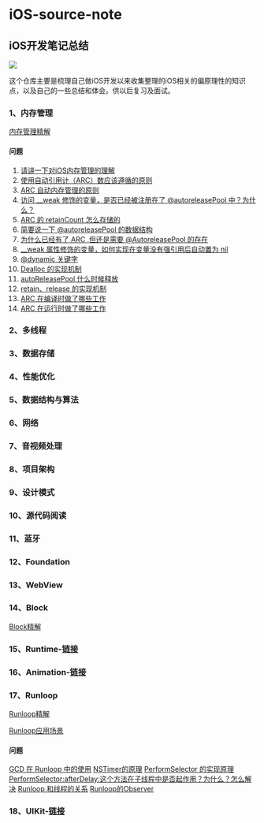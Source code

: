 # iOS-source-note
## iOS开发笔记总结
![](https://upload-images.jianshu.io/upload_images/1840444-c7dd5e3ab30ba9e1.jpg?imageMogr2/auto-orient/strip%7CimageView2/2/w/1240)

这个仓库主要是梳理自己做iOS开发以来收集整理的iOS相关的偏原理性的知识点，以及自己的一些总结和体会。供以后复习及面试。

### 1、内存管理
[内存管理精解](https://github.com/chilimyan/iOS-source-note/blob/master/内存管理/Objective-C内存管理精解.md)
#### 问题
1. [请讲一下对iOS内存管理的理解](https://github.com/chilimyan/iOS-source-note/blob/master/内存管理/iOS对象在内存中的存储方式.md)
2. [使用自动引用计（ARC）数应该遵循的原则](https://github.com/chilimyan/iOS-source-note/blob/master/内存管理/使用自动引用计（ARC）数应该遵循的原则%3F.md)
3. [ARC 自动内存管理的原则](https://github.com/chilimyan/iOS-source-note/blob/master/内存管理/ARC%20自动内存管理的原则.md)
4. [访问 __weak 修饰的变量，是否已经被注册在了 @autoreleasePool 中？为什么？](https://github.com/chilimyan/iOS-source-note/blob/master/内存管理/访问%20__weak%20修饰的变量，是否已经被注册在了%20%40autoreleasePool%20中？为什么？.md)
5. [ARC 的 retainCount 怎么存储的](https://github.com/chilimyan/iOS-source-note/blob/master/内存管理/ARC%20的%20retainCount%20怎么存储的？.md)
6. [简要说一下 @autoreleasePool 的数据结构](https://github.com/chilimyan/iOS-source-note/blob/master/内存管理/简要说一下%20%40autoreleasePool%20的数据结构.md)
7. [为什么已经有了 ARC ,但还是需要 @AutoreleasePool 的存在](https://github.com/chilimyan/iOS-source-note/blob/master/内存管理/为什么已经有了%20ARC%20%2C但还是需要%20%40AutoreleasePool%20的存在.md)
8. [__weak 属性修饰的变量，如何实现在变量没有强引用后自动置为 nil](https://github.com/chilimyan/iOS-source-note/blob/master/内存管理/__weak%20属性修饰的变量，如何实现在变量没有强引用后自动置为%20nil.md)
9. [@dynamic 关键字](https://github.com/chilimyan/iOS-source-note/blob/master/内存管理/%40dynamic%20关键字.md)
10. [Dealloc 的实现机制](https://github.com/chilimyan/iOS-source-note/blob/master/内存管理/Dealloc%20的实现机制.md)
11. [autoReleasePool 什么时候释放](https://github.com/chilimyan/iOS-source-note/blob/master/内存管理/autoReleasePool%20什么时候释放.md)
12. [retain、release 的实现机制](https://github.com/chilimyan/iOS-source-note/blob/master/内存管理/retain、release%20的实现机制.md)
13. [ARC 在编译时做了哪些工作](https://github.com/chilimyan/iOS-source-note/blob/master/内存管理/ARC%20在编译时做了哪些工作.md)
14. [ARC 在运行时做了哪些工作](https://github.com/chilimyan/iOS-source-note/blob/master/内存管理/ARC%20在运行时做了哪些工作.md)

### 2、多线程

### 3、数据存储

### 4、性能优化

### 5、数据结构与算法

### 6、网络

### 7、音视频处理

### 8、项目架构

### 9、设计模式

### 10、源代码阅读

### 11、蓝牙

### 12、Foundation

### 13、WebView

### 14、Block

[Block精解](https://github.com/chilimyan/iOS-source-note/blob/master/Block/Objective-C中Block精解.md)

### 15、Runtime-[链接]()

### 16、Animation-[链接]()

### 17、Runloop
[Runloop精解](https://github.com/chilimyan/iOS-source-note/blob/master/Runloop/Runloop精解.md)

[Runloop应用场景](https://github.com/chilimyan/iOS-source-note/blob/master/Runloop/Runloop应用场景.md)
#### 问题
[GCD 在 Runloop 中的使用](https://github.com/chilimyan/iOS-source-note/blob/master/Runloop/GCD%20在%20Runloop%20中的使用.md)
[NSTimer的原理](https://github.com/chilimyan/iOS-source-note/blob/master/Runloop/NSTimer的原理.md)
[PerformSelector 的实现原理](https://github.com/chilimyan/iOS-source-note/blob/master/Runloop/PerformSelector%20的实现原理.md)
[PerformSelector:afterDelay:这个方法在子线程中是否起作用？为什么？怎么解决](https://github.com/chilimyan/iOS-source-note/blob/master/Runloop/PerformSelector:afterDelay:这个方法在子线程中是否起作用？为什么？怎么解决.md)
[Runloop 和线程的关系](https://github.com/chilimyan/iOS-source-note/blob/master/Runloop/Runloop%20和线程的关系.md)
[Runloop的Observer](https://github.com/chilimyan/iOS-source-note/blob/master/Runloop/Runloop的Observer.md)
[]()

### 18、UIKit-[链接]()

